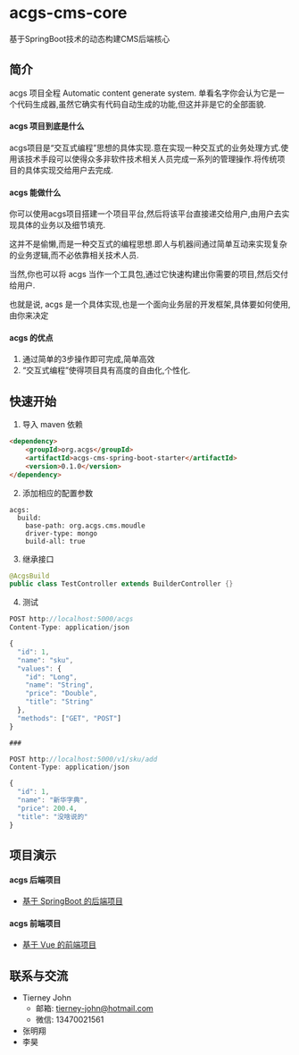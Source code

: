 <h1>acgs-cms-core</h1>

基于SpringBoot技术的动态构建CMS后端核心

## 简介

acgs 项目全程 Automatic content generate system. 单看名字你会认为它是一个代码生成器,虽然它确实有代码自动生成的功能,但这并非是它的全部面貌.

#### acgs 项目到底是什么

acgs项目是“交互式编程”思想的具体实现.意在实现一种交互式的业务处理方式.使用该技术手段可以使得众多非软件技术相关人员完成一系列的管理操作.将传统项目的具体实现交给用户去完成.

#### acgs 能做什么

你可以使用acgs项目搭建一个项目平台,然后将该平台直接递交给用户,由用户去实现具体的业务以及细节填充.

这并不是偷懒,而是一种交互式的编程思想.即人与机器间通过简单互动来实现复杂的业务逻辑,而不必依靠相关技术人员.

当然,你也可以将 acgs 当作一个工具包,通过它快速构建出你需要的项目,然后交付给用户.

也就是说, acgs 是一个具体实现,也是一个面向业务层的开发框架,具体要如何使用,由你来决定

#### acgs 的优点

1. 通过简单的3步操作即可完成,简单高效
2. “交互式编程”使得项目具有高度的自由化,个性化.

## 快速开始

1. 导入 maven 依赖

```html
<dependency>
    <groupId>org.acgs</groupId>
    <artifactId>acgs-cms-spring-boot-starter</artifactId>
    <version>0.1.0</version>
</dependency>
```

2. 添加相应的配置参数

```
acgs:
  build:
    base-path: org.acgs.cms.moudle
    driver-type: mongo
    build-all: true
```

3. 继承接口

```java
@AcgsBuild
public class TestController extends BuilderController {}
```

4. 测试

```js
POST http://localhost:5000/acgs
Content-Type: application/json

{
  "id": 1,
  "name": "sku",
  "values": {
    "id": "Long",
    "name": "String",
    "price": "Double",
    "title": "String"
  },
  "methods": ["GET", "POST"]
}

###
```

```js
POST http://localhost:5000/v1/sku/add
Content-Type: application/json

{
  "id": 1,
  "name": "新华字典",
  "price": 200.4,
  "title": "没啥说的"
}
```

## 项目演示

#### acgs 后端项目

- [基于 SpringBoot 的后端项目](https://github.com/acgs-org/acgs-cms-spring-boot)

#### acgs 前端项目

- [基于 Vue 的前端项目](https://github.com/acgs-org/acgs-cms-vue)

## 联系与交流

- Tierney John
  + 邮箱: <tierney-john@hotmail.com>
  + 微信: 13470021561
- 张明翔
- 李昊
